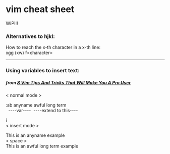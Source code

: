 # vim cheat sheet
WIP!!!

### Alternatives to hjkl:
How to reach the x-th character in a x-th line:\
xgg (xw) f&lt;character&gt;


___
### Using variables to insert text:
##### from [8 Vim Tips And Tricks That Will Make You A Pro User](https://itsfoss.com/pro-vim-tips/)
&lt; normal mode &gt;

:ab anyname awful long term\
&nbsp;  ----var----&nbsp; ----extend to this----
    
i\
&lt; insert mode &gt;

This is an anyname example\
&lt; space &gt;\
This is an awful long term example
